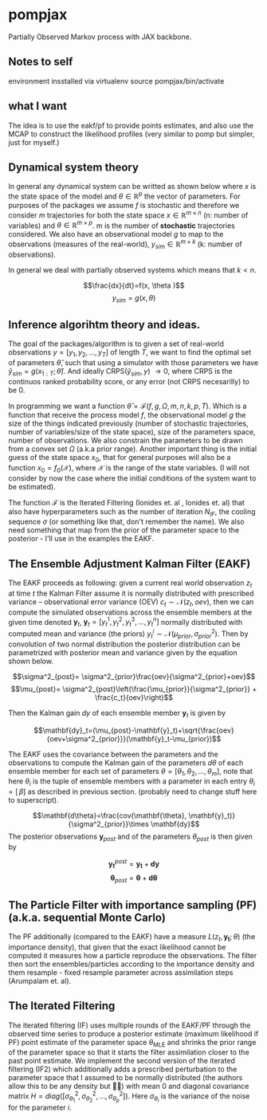# pompjax
Partially Observed Markov process with JAX backbone.

## Notes to self
environment insstalled via virtualenv
    source pompjax/bin/activate
## what I want
The idea is to use the eakf/pf to provide points estimates, and also use the MCAP to construct the likelihood profiles (very similar to pomp but simpler, just for myself.)

## Dynamical system theory
In general any dynamical system can be writted as shown below where $x$ is the state space of the model and $\theta \in \mathbb{R}^{p}$ the vector of parameters. For purposes of the packages we assume $f$ is stochastic and therefore we consider $m$ trajectories for both the state space $x\in  \mathbb{R}^{m\times n}$ (n: number of variables) and  $\theta\in  \mathbb{R}^{m\times p}$. m is the number of **stochastic** trajectories considered. We also have an observational model $g$ to map to the observations (measures of the real-world), $y_{sim}\in \mathbb{R}^{m\times k}$ (k: number of observations).

In general we deal with partially observed systems which means that $k<n$.

$$\frac{dx}{dt}=f(x, \theta )$$
$$y_{sim}=g(x, \theta )$$

## Inference algorihtm theory and ideas.
The goal of the packages/algorithm is to given a set of real-world observations $y=[y_1, y_2, ..., y_T]$ of length $T$, we want to find the optimal set of parameters $\hat{\theta}$, such that using a simulator with those parameters we have $\hat{y}_{sim} = g(x_{1:T};\hat{\theta})$. And ideally CRPS$(\hat{y}_{sim}, y)$ $\rightarrow 0$, where CRPS is the continuos ranked probability score, or any error (not CRPS necesarilly) to be 0.

In programming we want a function $\hat{\theta}=\mathcal{F}(f, g, \Omega, m, n, k, p, T)$. Which is a function that receive the process model $f$, the observational model $g$ the size of the things indicated previously (number of stochastic trajectories, number of variables/size of the state space), size of the parameters space, number of observations. We also constrain the parameters to be drawn from a convex set $\Omega$ (a.k.a prior range). Another important thing is the initial guess of the state space $x_0$, that for general purposes will also be a function $x_0=f_0(\mathcal{X})$, where $\mathcal{X}$ is the range of the state variables. (I will not consider by now the case where the initial conditions of the system want to be estimated).

The function $\mathcal{F}$ is the Iterated Filtering (Ionides et. al , Ionides et. al) that also have hyperparameters such as the number of iteration $N_{IF}$, the cooling sequence $\sigma$ (or something like that, don't remember the name). We also need something that map from the prior of the parameter space to the posterior - I'll use in the examples the EAKF.

## The Ensemble Adjustment Kalman Filter (EAKF)

The EAKF proceeds as following: given a current real world observation $z_t$ at time $t$ the Kalman Filter assume it is normally distributed with prescribed variance – observational error variance (OEV) $c_t\sim \mathcal{N}(z_t,oev)$, then we can compute the simulated observations across the ensemble members at the given time denoted $\mathbf{y}_t$, $\mathbf{y}_t=[y_t^1, y_t^2,y_t^3,…,y_t^{n}  ]$ normally distributed with computed mean and variance (the priors) $y_t^i\sim \mathcal{N}(\mu_{prior}, \sigma_{prior}^2)$. Then by convolution of two normal distribution the posterior distribution can be parametrized with posterior mean and variance given by the equation shown below.

$$\sigma^2_{post}= \sigma^2_{prior}\frac{oev}{\sigma^2_{prior}+oev}$$
$$\mu_{post}= \sigma^2_{post}\left(\frac{\mu_{prior}}{\sigma^2_{prior}} + \frac{c_t}{oev}\right)$$

Then the Kalman gain $dy$ of each ensemble member $\mathbf{y}_t$ is given by

$$\mathbf{dy}_t=(\mu_{post}-\mathbf{y}_t)+\sqrt{\frac{oev}{oev+\sigma^2_{prior}}}(\mathbf{y}_t-\mu_{prior})$$

The EAKF uses the covariance between the parameters and the observations to compute the Kalman gain of the parameters $d\theta$ of each ensemble member for each set of parameters $\theta=[\theta_1,\theta_2,…,\theta_{m}]$, note that here $\theta_i$ is the tuple of ensemble members with a parameter in each entry $\theta_i=[\, \beta]$ as described in previous section. (probably need to change stuff here to superscript).

$$\mathbf{d\theta}=\frac{cov(\mathbf{\theta}, \mathbf{y}_t)}{\sigma^2_{prior}}\times \mathbf{dy}$$
The posterior observations $\mathbf{y}_{post}$ and of the parameters $\theta_{post}$ is then given by


$$\mathbf{y_t}^{post}= \mathbf{y_t}+\mathbf{dy}$$
$$\bm{\theta}_{post}=\bm{\theta} + \bm{d\theta}$$

## The Particle Filter with importance sampling (PF) (a.k.a. sequential Monte Carlo)
The PF additionally (compared to the EAKF) have a measure $L(z_t, \mathbf{y_t};\theta)$ (the importance density), that given that the exact likelihood cannot be computed it measures how a particle reproduce the observations. The filter then sort the ensembles/particles according to the importance density and them resample - fixed resample parameter across assimilation steps (Arumpalam et. al).

## The Iterated Filtering
The iterated filtering (IF) uses multiple rounds of the EAKF/PF through the observed time series to produce a posterior estimate (maximum likelihood if PF) point estimate of the parameter space $\theta_{\text{MLE}}$ and shrinks the prior range of the parameter space so that it starts the filter assimilation closer to the past point estimate. We implement the second version of the iterated filtering (IF2) which additionally adds a prescribed perturbation to the parameter space that I assumed to be normally distributed (the authors allow this to be any density but 🤷‍♂️) with mean 0 and diagonal covariance matrix $H=diag([\sigma_{\theta_1}^2, \sigma_{\theta_2}^2, ..., \sigma_{\theta_p}^2])$. Here $\sigma_{\theta_i}$ is the variance of the noise for the parameter $i$.